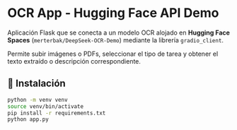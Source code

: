 # OCR App - Hugging Face API Demo

Aplicación Flask que se conecta a un modelo OCR alojado en **Hugging Face Spaces** (`merterbak/DeepSeek-OCR-Demo`) mediante la librería `gradio_client`.

Permite subir imágenes o PDFs, seleccionar el tipo de tarea y obtener el texto extraído o descripción correspondiente.

## 🚀 Instalación

```bash
python -m venv venv
source venv/bin/activate
pip install -r requirements.txt
python app.py
```